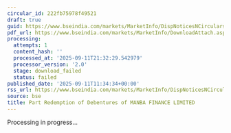```yaml
---
circular_id: 222fb75978f49521
draft: true
guid: https://www.bseindia.com/markets/MarketInfo/DispNoticesNCirculars.aspx?Noticeid={66289F7B-FA49-48E1-8F27-96C0542AEA06}&noticeno=20250911-33&dt=09/11/2025&icount=33&totcount=91&flag=0
pdf_url: https://www.bseindia.com/markets/MarketInfo/DownloadAttach.aspx?id=20250911-33&attachedId=
processing:
  attempts: 1
  content_hash: ''
  processed_at: '2025-09-11T21:32:29.542979'
  processor_version: '2.0'
  stage: download_failed
  status: failed
published_date: '2025-09-11T11:34:34+00:00'
rss_url: https://www.bseindia.com/markets/MarketInfo/DispNoticesNCirculars.aspx?Noticeid={66289F7B-FA49-48E1-8F27-96C0542AEA06}&noticeno=20250911-33&dt=09/11/2025&icount=33&totcount=91&flag=0
source: bse
title: Part Redemption of Debentures of MANBA FINANCE LIMITED
---
```


Processing in progress...